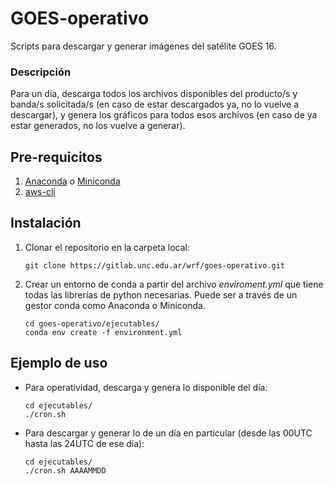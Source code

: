 # GOES-operativo

Scripts para descargar y generar imágenes del satélite GOES 16.

### Descripción

Para un día, descarga todos los archivos disponibles del producto/s y banda/s solicitada/s (en caso de estar descargados ya, no lo vuelve a descargar), y genera los gráficos para todos esos archivos (en caso de ya estar generados, no los vuelve a generar).


## Pre-requicitos

1. [Anaconda](https://www.anaconda.com/download/) o [Miniconda](https://conda.io/docs/user-guide/install/linux.html)
1. [aws-cli](https://github.com/aws/aws-cli)

## Instalación

1. Clonar el repositorio en la carpeta local:

    ```
    git clone https://gitlab.unc.edu.ar/wrf/goes-operativo.git
    ```

1. Crear un entorno de conda a partir del archivo *enviroment.yml* que tiene todas las librerías de python necesarias. Puede ser a través de un gestor conda como Anaconda o Miniconda.
    
    ```
    cd goes-operativo/ejecutables/
    conda env create -f environment.yml
    ```

## Ejemplo de uso

- Para operatividad, descarga y genera lo disponible del día:

    ```
    cd ejecutables/
    ./cron.sh 
    ```

- Para descargar y generar lo de un día en particular (desde las 00UTC hasta las 24UTC de ese día):

    ```
    cd ejecutables/
    ./cron.sh AAAAMMDD
    ```
